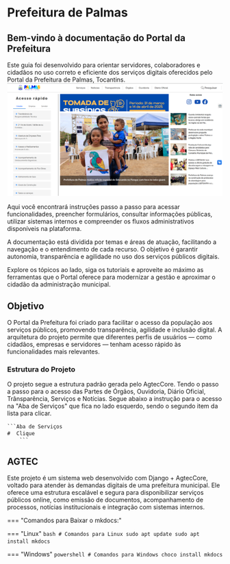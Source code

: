 # Prefeitura de Palmas
## Bem-vindo à documentação do Portal da Prefeitura
Este guia foi desenvolvido para orientar servidores, colaboradores e cidadãos no uso correto e eficiente dos serviços digitais oferecidos pelo Portal da Prefeitura de Palmas, Tocantins.
![Paginainicia](assets/pagina_inicial.png)

Aqui você encontrará instruções passo a passo para acessar funcionalidades, preencher formulários, consultar informações públicas, utilizar sistemas internos e compreender os fluxos administrativos disponíveis na plataforma.

 
A documentação está dividida por temas e áreas de atuação, facilitando a navegação e o entendimento de cada recurso. O objetivo é garantir autonomia, transparência e agilidade no uso dos serviços públicos digitais.
<!-- Aqui se coloca a Aba para acessar os serviços da Documentação-->
Explore os tópicos ao lado, siga os tutoriais e aproveite ao máximo as ferramentas que o Portal oferece para modernizar a gestão e aproximar o cidadão da administração municipal.

## Objetivo
O Portal da Prefeitura foi criado para facilitar o acesso da população aos serviços públicos, promovendo transparência, agilidade e inclusão digital. A arquitetura do projeto permite que diferentes perfis de usuários — como cidadãos, empresas e servidores — tenham acesso rápido às funcionalidades mais relevantes.

### Estrutura do Projeto
O projeto segue a estrutura padrão gerada pelo AgtecCore. Tendo o passo a passo para o acesso das Partes de Órgãos, Ouvidoria, Diário Oficial, Trânsparência, Serviços e Notícias. Segue abaixo a instrução para o acesso na "Aba de Serviços" que fica no lado esquerdo, sendo o segundo item da lista para clicar.

    ```Aba de Serviços
    #  Clique 
        ```
    


## AGTEC
Este projeto é um sistema web desenvolvido com Django + AgtecCore, voltado para atender às demandas digitais de uma prefeitura municipal. Ele oferece uma estrutura escalável e segura para disponibilizar serviços públicos online, como emissão de documentos, acompanhamento de processos, notícias institucionais e integração com sistemas internos.


=== "Comandos para Baixar o mkdocs:"

=== "Linux"
    ```bash
    # Comandos para Linux
    sudo apt update
    sudo apt install mkdocs
    ```

=== "Windows"
    ```powershell
    # Comandos para Windows
    choco install mkdocs
    ```

